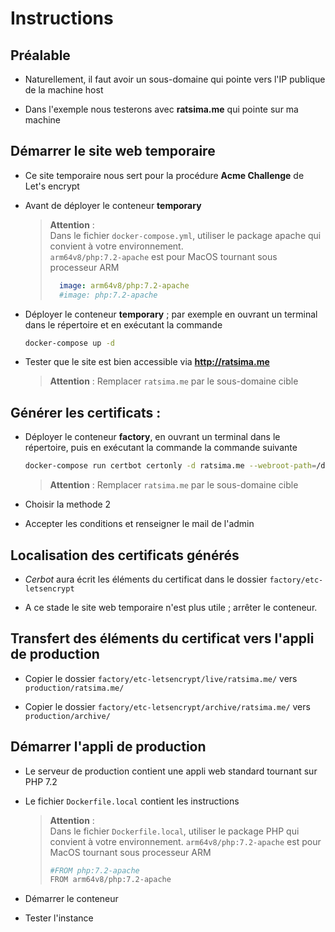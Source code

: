 # Instructions

## Préalable

- Naturellement, il faut avoir un sous-domaine qui pointe vers l'IP publique de la machine host

- Dans l'exemple nous testerons avec **ratsima.me** qui pointe sur ma machine 


## Démarrer le site web temporaire

- Ce site temporaire nous sert pour la procédure **Acme Challenge** de Let's encrypt

- Avant de déployer le conteneur **temporary**

    > **Attention** :   
    > Dans le fichier `docker-compose.yml`, utiliser le package apache qui convient à votre environnement.  
    > `arm64v8/php:7.2-apache` est pour MacOS tournant sous processeur ARM
    > ```yml
    >   image: arm64v8/php:7.2-apache
    >   #image: php:7.2-apache
    > ``` 

- Déployer le conteneur **temporary** ; par exemple en ouvrant un terminal dans le répertoire et en exécutant la commande 

    ```bash
    docker-compose up -d
    ``` 

- Tester que le site est bien accessible via **http://ratsima.me**

    > **Attention** : Remplacer `ratsima.me` par le sous-domaine cible

## Générer les certificats :

- Déployer le conteneur **factory**, en ouvrant un terminal dans le répertoire, puis en exécutant la commande  la commande suivante

    ```bash
    docker-compose run certbot certonly -d ratsima.me --webroot-path=/data/letsencrypt
    ```
    > **Attention** : Remplacer `ratsima.me` par le sous-domaine cible

- Choisir la methode 2

- Accepter les conditions et renseigner le mail de l'admin


## Localisation des certificats générés

- *Cerbot* aura écrit les éléments du certificat dans le dossier `factory/etc-letsencrypt`

- A ce stade le site web temporaire n'est plus utile ; arrêter le conteneur.

## Transfert des éléments du certificat vers l'appli de production

- Copier le dossier `factory/etc-letsencrypt/live/ratsima.me/` vers `production/ratsima.me/`

- Copier le dossier `factory/etc-letsencrypt/archive/ratsima.me/` vers `production/archive/`

## Démarrer l'appli de production

- Le serveur de production contient une appli web standard tournant sur PHP 7.2

- Le fichier `Dockerfile.local` contient les instructions

    > **Attention** :   
    > Dans le fichier `Dockerfile.local`, utiliser le package PHP qui convient à votre environnement. `arm64v8/php:7.2-apache` est pour MacOS tournant sous processeur ARM
    > ```bash
    > #FROM php:7.2-apache
    > FROM arm64v8/php:7.2-apache
    >``` 

- Démarrer le conteneur

- Tester l'instance